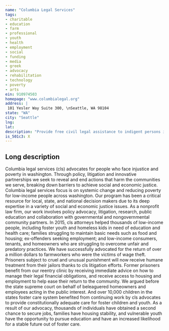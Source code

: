 ```yaml
---
name: "Columbia Legal Services"
tags:
- charitable
- education
- farm
- professional
- youth
- health
- employment
- social
- funding
- media
- greek
- advocacy
- rehabilitation
- technology
- poverty
- arts
ein: 910974503
homepage: "www.columbialegal.org"
address: |
 101 Yesler Way Suite 300, \nSeattle, WA 98104
state: "WA"
city: "Seattle"
lng: 
lat: 
description: "Provide free civil legal assistance to indigent persons in washington. "
is_501c3: X
---
```


## Long description

Columbia legal services (cls) advocates for people who face injustice and poverty in washington. Through policy, litigation and innovative partnerships we seek to reveal and end actions that harm the communities we serve, breaking down barriers to achieve social and economic justice. Columbia legal services focus is on systemic change and reducing poverty for low-income people across washington. Our program has been a critical resource for local, state, and national decision makers due to its deep expertise in a variety of social and economic justice issues. As a nonprofit law firm, our work involves policy advocacy, litigation, research, public education and collaboration with governmental and nongovernmental community partners. In 2015, cls attorneys helped thousands of low-income people, including foster youth and homeless kids in need of education and health care; families struggling to maintain basic needs such as food and housing; ex-offenders seeking employment; and low-income consumers, tenants, and homeowners who are struggling to overcome unfair and predatory practices. We have successfully advocated for the return of over a million dollars to farmworkers who were the victims of wage theft. Prisoners subject to cruel and unusual punishment will now receive humane treatment from their jailors thanks to cls litigation efforts. Former prisoners benefit from our reentry clinic by receiving immediate advice on how to manage their legal financial obligations, and receive access to housing and employment to help ease their return to the community. We argued before the state supreme court on behalf of beleaguered homeowners and employees acting in the public interest. And over 10,000 children in the states foster care system benefited from continuing work by cls advocates to provide constitutionally adequate care for foster children and youth. As a result of our advocacy, thousands of individuals have obtained a second chance to secure jobs, families have housing stability, and vulnerable youth have the opportunity to pursue education and have an increased likelihood for a stable future out of foster care. 
